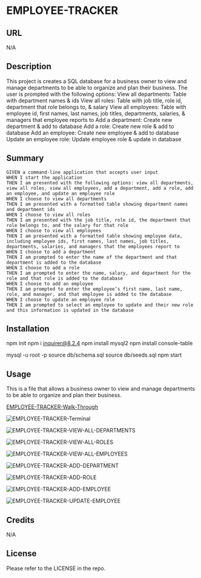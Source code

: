 # EMPLOYEE-TRACKER

## URL
N/A

## Description

This project is creates a SQL database for a business owner to view and manage departments to be able to organize and plan their business.
The user is prompted with the following options: 
View all departments: Table with department names & ids
View all roles: Table with job title, role id, department that role belongs to, & salary
View all employees: Table with employee id, first names, last names, job titles, departments, salaries, & managers that employee reports to
Add a department: Create new department & add to database
Add a role: Create new role & add to database
Add an employee: Create new employee & add to database
Update an employee role: Update employee role & update in database

## Summary

```
GIVEN a command-line application that accepts user input
WHEN I start the application
THEN I am presented with the following options: view all departments, view all roles, view all employees, add a department, add a role, add an employee, and update an employee role
WHEN I choose to view all departments
THEN I am presented with a formatted table showing department names and department ids
WHEN I choose to view all roles
THEN I am presented with the job title, role id, the department that role belongs to, and the salary for that role
WHEN I choose to view all employees
THEN I am presented with a formatted table showing employee data, including employee ids, first names, last names, job titles, departments, salaries, and managers that the employees report to
WHEN I choose to add a department
THEN I am prompted to enter the name of the department and that department is added to the database
WHEN I choose to add a role
THEN I am prompted to enter the name, salary, and department for the role and that role is added to the database
WHEN I choose to add an employee
THEN I am prompted to enter the employee’s first name, last name, role, and manager, and that employee is added to the database
WHEN I choose to update an employee role
THEN I am prompted to select an employee to update and their new role and this information is updated in the database 
```

## Installation

npm init
npm i inquirer@8.2.4
npm install mysql2
npm install console-table

mysql -u root -p
source db/schema.sql
source db/seeds.sql
npm start

## Usage

This is a file that allows a business owner to view and manage departments to be able to organize and plan their business.

[EMPLOYEE-TRACKER-Walk-Through](https://user-images.githubusercontent.com/118239578/227795373-e9a2226f-c28a-4f2a-8a34-284556c35bfb.mp4)

![EMPLOYEE-TRACKER-Terminal](assets/demo/EMPLOYEE-TRACKER-TERMINAL.JPG)

![EMPLOYEE-TRACKER-VIEW-ALL-DEPARTMENTS](assets/demo/EMPLOYEE-TRACKER-VIEW-ALL-DEPARTMENTS.JPG)

![EMPLOYEE-TRACKER-VIEW-ALL-ROLES](assets/demo/EMPLOYEE-TRACKER-VIEW-ALL-ROLES.JPG)

![EMPLOYEE-TRACKER-VIEW-ALL-EMPLOYEES](assets/demo/EMPLOYEE-TRACKER-VIEW-ALL-EMPLOYEES.JPG)

![EMPLOYEE-TRACKER-ADD-DEPARTMENT](assets/demo/EMPLOYEE-TRACKER-ADD-DEPARTMENT.JPG)

![EMPLOYEE-TRACKER-ADD-ROLE](assets/demo/EMPLOYEE-TRACKER-ADD-ROLE.JPG)

![EMPLOYEE-TRACKER-ADD-EMPLOYEE](assets/demo/EMPLOYEE-TRACKER-ADD-EMPLOYEE.JPG)

![EMPLOYEE-TRACKER-UPDATE-EMPLOYEE](assets/demo/EMPLOYEE-TRACKER-UPDATE-EMPLOYEE.JPG)

## Credits

N/A

## License

Please refer to the LICENSE in the repo.
